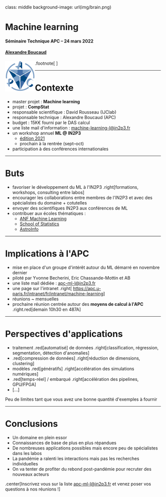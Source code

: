 class: middle
background-image: url(img/brain.png)

# Machine learning

#### Séminaire Technique APC – 24 mars 2022
#### [Alexandre Boucaud][mail]

[mail]: mailto:aboucaud@apc.in2p3.fr

.footnote[
  <img src="../img/apc_logo_transp.png" height="100px" alt="Astroparticule et Cosmologie" style="float: left">
  ]

---

# Contexte

- master projet : **Machine learning**
- projet : **CompStat**
- responsable scientifique : David Rousseau (IJClab)
- responsable technique : Alexandre Boucaud (APC)
- budget : 15K€ fourni par le DAS calcul
- une liste mail d'information : [machine-learning-l@in2p3.fr](mailto:machine-learning-l@in2p3.fr)
- un workshop annuel **ML @ IN2P3**
  - [édition 2021](https://indico.in2p3.fr/event/22938/)
  - prochain à la rentrée (sept–oct)
- participation à des conférences internationales

---

# Buts

- favoriser le développement du ML à l'IN2P3 .right[formations, workshops, consulting entre labos]
- encourager les collaborations entre membres de l'IN2P3 et avec des spécialistes du domaine + cotutelles
- envoyer des scientifiques IN2P3 aux conférences de ML
- contribuer aux écoles thématiques :
  - [ANF Machine Learning](https://webcast.in2p3.fr/container/machine-learning-pour-informaticiens)
  - [School of Statistics](https://indico.in2p3.fr/e/SOS2022)
  - [AstroInfo](https://astroinfo2021.sciencesconf.org/)

---

# Implications à l'APC

- mise en place d'un groupe d'intérêt autour du ML démarré en novembre dernier
- piloté par Yvonne Becherini, Eric Chassande-Mottin et AB
- une liste mail dédiée : [apc-ml-l@in2p3.fr](mailto:apc-ml-l@in2p3.fr)
- une page sur l'intranet .right[
    https://apc.u-paris.fr/intranet/fr/intranet/machine-learning]
- réunions ~ mensuelles 
- prochaine réunion centrée autour des **moyens de calcul à l'APC** .right.red[demain 10h30 en 487A]

---

# Perspectives d'applications

- traitement .red[automatisé] de données  .right[classification, régression, segmentation, détection d'anomalies]
- .red[compression de données] .right[réduction de dimensions, clustering]
- modèles .red[génératifs] .right[accélération des simulations numériques]
- .red[temps-réel] / embarqué .right[accélération des pipelines, GPU/FPGA]
- [...]

Peu de limites tant que vous avez une bonne quantité d'exemples à fournir

---

# Conclusions

- Un domaine en plein essor
- Connaissances de base de plus en plus répandues
- De nombreuses applications possibles mais encore peu de spécialistes dans les labos
- La pandémie a ralenti les interactions mais pas les recherches individuelles
- On va tenter de profiter du rebond post-pandémie pour recruter des nouveaux acteurs


.center[Inscrivez vous sur la liste apc-ml-l@in2p3.fr et venez poser vos questions à nos réunions !]